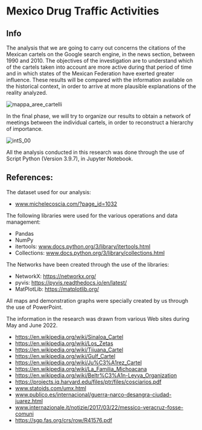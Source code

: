 # Mexico Drug Traffic Activities

## Info
The analysis that we are going to carry out concerns the citations of the Mexican cartels on the Google search engine, in the news section, between 1990 and 2010. The objectives of the investigation are to understand which of the cartels taken into account are more active during that period of time and in which states of the Mexican Federation have exerted greater influence. These results will be compared with the information available on the historical context, in order to arrive at more plausible explanations of the reality analyzed.

![mappa_aree_cartelli](https://user-images.githubusercontent.com/104555763/175779396-958e6c23-098e-48b3-813a-18e7ffaa71f6.png)

In the final phase, we will try to organize our results to obtain a network of meetings between the individual cartels, in order to reconstruct a hierarchy of importance.

![intS_00](https://user-images.githubusercontent.com/104555763/175779428-767b590d-8478-4eb9-b3eb-315ac3dcd25a.png)

All the analysis conducted in this research was done through the use of Script Python (Version 3.9.7), in Jupyter Notebook.


## References:
The dataset used for our analysis:
* www.michelecoscia.com/?page_id=1032

The following libraries were used for the various operations and data management:
* Pandas
* NumPy
* itertools: www.docs.python.org/3/library/itertools.html
* Collections: www.docs.python.org/3/library/collections.html

The Networks have been created through the use of the libraries:
* NetworkX: https://networkx.org/
* pyvis: https://pyvis.readthedocs.io/en/latest/
* MatPlotLib: https://matplotlib.org/

All maps and demonstration graphs were specially created by us through the use of PowerPoint.

The information in the research was drawn from various Web sites during May and June 2022.

* https://en.wikipedia.org/wiki/Sinaloa_Cartel
* https://en.wikipedia.org/wiki/Los_Zetas
* https://en.wikipedia.org/wiki/Tijuana_Cartel
* https://en.wikipedia.org/wiki/Gulf_Cartel
* https://en.wikipedia.org/wiki/Ju%C3%A1rez_Cartel
* https://en.wikipedia.org/wiki/La_Familia_Michoacana
* https://en.wikipedia.org/wiki/Beltr%C3%A1n-Leyva_Organization
* https://projects.iq.harvard.edu/files/ptr/files/cosciarios.pdf
* www.statoids.com/umx.html
* www.publico.es/internacional/guerra-narco-desangra-ciudad-juarez.html
* www.internazionale.it/notizie/2017/03/22/messico-veracruz-fosse-comuni
* https://sgp.fas.org/crs/row/R41576.pdf

